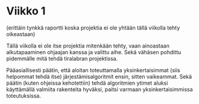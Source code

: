 # Viikko 1
(erittäin tynkkä raportti koska projektia ei ole yhtään tällä viikolla tehty oikeastaan)


Tällä viikolla ei ole itse projektia mitenkään tehty, vaan ainoastaan alkutapaaminen ohjaajan kanssa ja valittu aihe.
Sekä vähäsen pohdittu pidemmälle mitä tehdä tiralabran projektissa.

Pääasiallisesti päätin, että aloitan toteuttamalla yksinkertaisimmat (siis helpommat tehdä itse) järjestämisalgoritmit ensin, sitten vaikeammat.
Sekä päätin (kuten ohjeissa kehotettiin) tehdä algoritmien ytimet aluksi käyttämällä valmiita rakenteita hyväksi, paitsi varmaan yksinkertaisimmissa toteutuksissa.